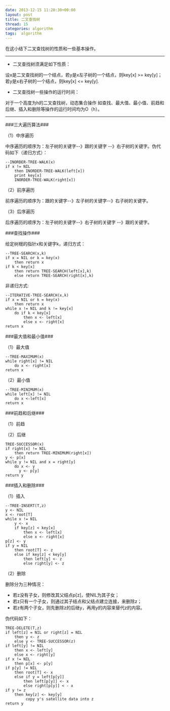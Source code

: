 ```yaml
---
date: 2013-12-15 11:28:30+00:00
layout: post
title: 二叉查找树
thread: 15
categories: algorithm
tags:  algorithm
---
```


在这小结下二叉查找树的性质和一些基本操作。

---

- 二叉查找树须满足如下性质：

设x是二叉查找树的一个结点，若y是x左子树的一个结点，则key[x] >=  key[y]；若y是x右子树的一个结点，则key[x] <= key[y].

- 二叉查找树一些操作的运行时间：

对于一个高度为h的二叉查找树，动态集合操作 如查找、最大值、最小值、前趋和后继、插入和删除等操作的运行时间均为O（h）。

---



###三大遍历算法###

（1）中序遍历

中序遍历的顺序为：左子树的关键字--》跟的关键字 --》右子树的关键字。伪代码如下（递归方式）：

	--INORDER-TREE-WALK(x)
	if x != NIL
		then INORDER-TREE-WALK(left[x])
		print key[x]
		INORDER-TREE-WALK(right[x])

（2）前序遍历

前序遍历的顺序为：跟的关键字--》左子树的关键字--》右子树的关键字。

（3）后序遍历

后序遍历的顺序为：左子树的关键字--》右子树的关键字 --》跟的关键字。

###查找操作###

给定树根的指针x和关键字k，递归方式：

	--TREE-SEARCH(x,k)
	if x = NIL or k = key(x)
		then return x
	if k < key[x]
		then return TREE-SEARCH(left[x],k)
		else return TREE-SEARCH(right[x],k)

非递归方式:

	--ITERATIVE-TREE-SEARCH(x,k)
	if x = NIL or k = key(x)
		then return x
	while x != NIL and k != key[x]
		do if k < key[x]
			then x <- left[x]
			else x <- right[x]
	return x

###最大值和最小值###

（1）最大值

	--TREE-MAXIMUM(x)
	while right[x] != NIL
		do x <- right[x]
	return x

（2）最小值

	--TREE-MINIMUM(x)
	while left[x] != NIL
		do x <-left[x]
	return x

###前趋和后继###

（1）前趋

（2）后继

	TREE-SUCCESSOR(x)
	if right[x] != NIL
		then return TREE-MINIMUM(right[x])
	y <- p[x]
	while y != NIL and x = right[y]
		do x <- y
	  	  y <- p[y]
	return y

###插入和删除###

（1）插入

	--TREE-INSERT(T,z)
	y <- NIL
	x <- root[T]
	while x != NIL
		y <- x
		if key[z] < key[x]
			then x <- left[x]
			else x <- right[x]
	p[z] <- y
	if y = NIL
		then root[T] <- z
		else if key[z] < key[y]
			then left[y] <- z
			else right[y] <- z

（2）删除

删除分为三种情况：

- 若z没有子女，则修改其父结点p[z]，使NIL为其子女；
- 若z只有一个子女，则通过其子结点和父结点建立连接，来删除z；
- 若z有两个子女，则先删除z的后继y，再用y的内容来替代z的内容。

伪代码如下：

	TREE-DELETE(T,z)
	if left[z] = NIL or right[z] = NIL
		then y <- z
		else y <- TREE-SUCCESSOR(z)
	if left[y] != NIL
		then x <- left[y]
		else x <- right[y]
	if x != NIL
		then p[x] <- p[y]
	if p[y] != NIL 
		then root[T] <- x
		else if y = left[p[y]]
			then left[p[y]] <- x
			else right[p[y]] < - x
	if y != z
		then key[z] <- key[y]
	     	 copy y's satellite data into z
	return y


